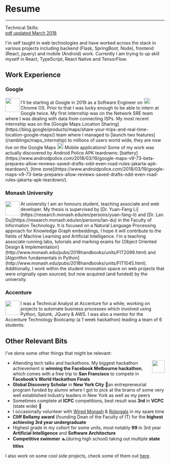 # Resume
---
Technical Skills: <span class="type"></span> <br/>[pdf updated March 2018](/resume/DavidLei_CV_2018.pdf)

<script type="text/javascript">
	var typed = new Typed(".type", {
		strings: ["Java", "Python", "JavaScript", "C", "SQL", "C++", "TypeScript", "Swift", "Bash", "HTML", "CSS", "Perl", "React", "Android"],
		typeSpeed: 150,
		backSpeed: 150,
		loop: true,
		loopCount: Infinity
	});
</script>

I'm self taught in web technologies and have worked across the stack in various projects including backend (Flask, SpringBoot, Node), frontend (React, jquery) and mobile (Android) work. Currently I am trying to up skill myself in React, TypeScript, React Native and TensorFlow.
## Work Experience 

### Google 
<img src="/images/google_logo.png" width="45" align="left"/> 
I'll be starting at Google in 2019 as a Software Engineer on <img src="/images/chrome.jpg" width="20"/> Chrome OS. Prior to that I was lucky enough to be able to intern at Google twice. My first internship was on the Network SRE team where I was dealing with data from connecting ISPs. My most recent internship was on the [Google Maps Location Sharing](https://blog.google/products/maps/share-your-trips-and-real-time-location-google-maps/) team where I managed to [launch two features](/ramblings/maps_internship) to millions of users world wide, they are now live on the Google Maps <img src="/images/maps.png" width="20"/> Mobile applications! Some of my work was actually discovered by Android Police APK teardowns: [battery](https://www.androidpolice.com/2018/03/19/google-maps-v9-73-beta-prepares-allow-reviews-saved-drafts-odd-even-road-rules-jakarta-apk-teardown/), [time zone](https://www.androidpolice.com/2018/03/19/google-maps-v9-73-beta-prepares-allow-reviews-saved-drafts-odd-even-road-rules-jakarta-apk-teardown/).

### Monash University
<img src="/images/monash.jpg" width="45" align="left"/> 
At university I am an honours student, teaching associate and web developer.
My thesis is supervised by [Dr. Yuan-Fang Li](https://research.monash.edu/en/persons/yuan-fang-li) and [Dr. Lan Du](https://research.monash.edu/en/persons/lan-du) in the Faculty of Information Technology. It is focused on a Natural Language Processing approach for Knowledge Graph embeddings, I hope it will contribute to the fields of Machine Learning and Artificial Intelligence.
I'm a teaching associate running labs, tutorials and marking exams for [Object Oriented Design & Implementation](http://www.monash.edu/pubs/2018handbooks/units/FIT2099.html) and [Algorithm fundamentals in Python](http://www.monash.edu/pubs/2018handbooks/units/FIT1045.html).
Additionally, I work within the student innovation space on web projects that were originally open sourced, but now acquired (and funded) by the university.

### Accenture
<img src="/images/accenture.jpg" width="45" align="left"/> 
I was a Technical Analyst at Accenture for a while, working on projects to automate business processes which involved using Python, Splunk, JQuery & AWS. I was also a mentor for the Accenture Technology Bootcamp (a 1 week hackathon) leading a team of 6 students.

## Other Relevant Bits
I've done some other things that might be relevant:

<img src="/images/facebook.png" width="40" align="right"/> 

- Attending tech talks and hackathons. My biggest hackathon achievement is **winning the Facebook Melbourne hackathon**, which comes with a free trip to **San Francisco** to compete in **Facebook’s World Hackathon Finals**
- **Global Discovery Scholar** in **New York City** 🗽an entrepreneurial program funded by alumni where I got to pick at the brains of some very well established industry leaders in New York as well as my peers
- Sometimes complete at **ICPC** competitions, best result was **3rd** in **VCPC** (state wide) 🎉
- I occasionally volunteer with [Wired Monash](http://wired.org.au/) & [Robogals](https://robogals.org/) in my spare time
- **Cliff Bellamy award** (founding Dean of the Faculty of IT) for the **highest achieving 3rd year undergraduate**
- Highest grade in my cohort for some units, most notably **99** in 3rd year **Artificial Intelligence** and **Software Architecture**
- **Competitive swimmer** 🏊(during high school) taking out multiple **state titles**

I also work on some cool side projects, check some of them out [here](/projects).

